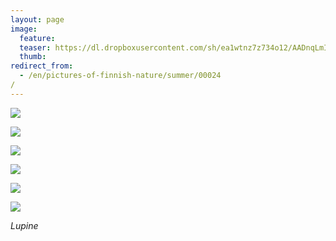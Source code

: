 ```yaml
---
layout: page
image:
  feature:
  teaser: https://dl.dropboxusercontent.com/sh/ea1wtnz7z734o12/AADnqLmISyjKrdPuKPCNppjXa/luontokuvat/kes%C3%A4/2/DSC28782-245px.jpg
  thumb:
redirect_from:
  - /en/pictures-of-finnish-nature/summer/00024/
---
```


[![](https://dl.dropboxusercontent.com/sh/ea1wtnz7z734o12/AABJULLAY7UXvImIOy-OivDIa/luontokuvat/kes%C3%A4/2/DSC28778-800px.jpg)](https://dl.dropboxusercontent.com/sh/ea1wtnz7z734o12/AAAxT4Zr4ynt5c_98Fu44nr2a/luontokuvat/kes%C3%A4/2/DSC28778.jpg)

[![](https://dl.dropboxusercontent.com/sh/ea1wtnz7z734o12/AAAfY5hpnPZ21KXsBBGCAhb7a/luontokuvat/kes%C3%A4/2/DSC28777-800px.jpg)](https://dl.dropboxusercontent.com/sh/ea1wtnz7z734o12/AABN4exMPlMUZEq6ZrxW39apa/luontokuvat/kes%C3%A4/2/DSC28777.jpg)

[![](https://dl.dropboxusercontent.com/sh/ea1wtnz7z734o12/AABdbrcoG4fnJI735M82SxW9a/luontokuvat/kes%C3%A4/2/DSC28780-800px.jpg)](https://dl.dropboxusercontent.com/sh/ea1wtnz7z734o12/AACHxLbzk6li4ql-ff87Nuywa/luontokuvat/kes%C3%A4/2/DSC28780.jpg)

[![](https://dl.dropboxusercontent.com/sh/ea1wtnz7z734o12/AADneaBySlZMtYCyxC-BE8NKa/luontokuvat/kes%C3%A4/2/DSC28782-800px.jpg)](https://dl.dropboxusercontent.com/sh/ea1wtnz7z734o12/AAARk4ybVSVwN97MC80SKWHva/luontokuvat/kes%C3%A4/2/DSC28782.jpg)

[![](https://dl.dropboxusercontent.com/sh/ea1wtnz7z734o12/AAC3H5EWapFopWB-eHNJiCO0a/luontokuvat/kes%C3%A4/2/DSC28794-800px.jpg)](https://dl.dropboxusercontent.com/sh/ea1wtnz7z734o12/AADCS8mUMiyRyqv9LM4tyCtja/luontokuvat/kes%C3%A4/2/DSC28794.jpg)

[![](https://dl.dropboxusercontent.com/sh/ea1wtnz7z734o12/AACnzhi1E8-eYQN3mSvhX1x-a/luontokuvat/kes%C3%A4/2/DSC28798-800px.jpg)](https://dl.dropboxusercontent.com/sh/ea1wtnz7z734o12/AAANimwT83sFdBbTfOPkKO9ua/luontokuvat/kes%C3%A4/2/DSC28798.jpg)

*Lupine*
